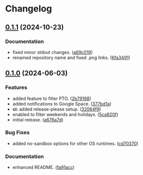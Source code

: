# Changelog

## [0.1.1](https://github.com/maedex/clockio/compare/v0.1.0...v0.1.1) (2024-10-23)


### Documentation

* fixed minor stdout changes. ([a69c019](https://github.com/maedex/clockio/commit/a69c0194c9aba9bde395de4c7bd580aaf63af83d))
* renamed repository name and fixed .png links. ([6fa3491](https://github.com/maedex/clockio/commit/6fa3491cea03ac16507dbd6aae1413a1d66aba8f))

## [0.1.0](https://github.com/hwakabh/clockio/compare/v0.0.1...v0.1.0) (2024-06-03)


### Features

* added feature to filter PTO. ([2b79168](https://github.com/hwakabh/clockio/commit/2b79168332f5469b4a8e3df872cd2bb1053938fc))
* added notifications to Google Space. ([377bd1a](https://github.com/hwakabh/clockio/commit/377bd1a95836c54f25b162fd1c2f8dc14fe7d740))
* **ci:** added release-please setup. ([32064f9](https://github.com/hwakabh/clockio/commit/32064f900fba7440fa4abf741369ea4c49e74a1b))
* enabled to filter weekends and holidays. ([5ca820f](https://github.com/hwakabh/clockio/commit/5ca820f89271b3d0b2ec88d7f5162ba27581334c))
* initial release. ([a676a7d](https://github.com/hwakabh/clockio/commit/a676a7d6a19b36948c6c5d0a59902268aa7ce54c))


### Bug Fixes

* added no-sandbox options for other OS runtimes. ([cd70370](https://github.com/hwakabh/clockio/commit/cd7037073985c48fc242e6757cd99f82a1e8c2f2))


### Documentation

* enhanced README. ([fa91acc](https://github.com/hwakabh/clockio/commit/fa91accdc4b0cc4386b0f9b8ea765df113c9c01b))
